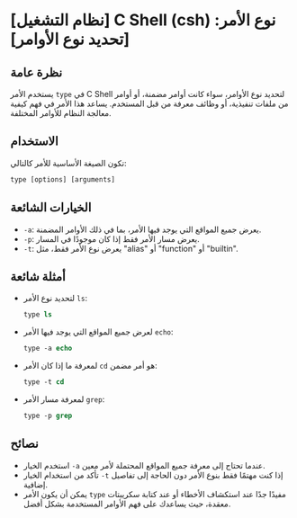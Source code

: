 # [نظام التشغيل] C Shell (csh) نوع الأمر: [تحديد نوع الأوامر]

## نظرة عامة
يستخدم الأمر `type` في C Shell لتحديد نوع الأوامر، سواء كانت أوامر مضمنة، أو أوامر من ملفات تنفيذية، أو وظائف معرفة من قبل المستخدم. يساعد هذا الأمر في فهم كيفية معالجة النظام للأوامر المختلفة.

## الاستخدام
تكون الصيغة الأساسية للأمر كالتالي:

```csh
type [options] [arguments]
```

## الخيارات الشائعة
- `-a`: يعرض جميع المواقع التي يوجد فيها الأمر، بما في ذلك الأوامر المضمنة.
- `-p`: يعرض مسار الأمر فقط إذا كان موجودًا في المسار.
- `-t`: يعرض نوع الأمر فقط، مثل "alias" أو "function" أو "builtin".

## أمثلة شائعة
- لتحديد نوع الأمر `ls`:
  ```csh
  type ls
  ```

- لعرض جميع المواقع التي يوجد فيها الأمر `echo`:
  ```csh
  type -a echo
  ```

- لمعرفة ما إذا كان الأمر `cd` هو أمر مضمن:
  ```csh
  type -t cd
  ```

- لمعرفة مسار الأمر `grep`:
  ```csh
  type -p grep
  ```

## نصائح
- استخدم الخيار `-a` عندما تحتاج إلى معرفة جميع المواقع المحتملة لأمر معين.
- تأكد من استخدام الخيار `-t` إذا كنت مهتمًا فقط بنوع الأمر دون الحاجة إلى تفاصيل إضافية.
- يمكن أن يكون الأمر `type` مفيدًا جدًا عند استكشاف الأخطاء أو عند كتابة سكريبتات معقدة، حيث يساعدك على فهم الأوامر المستخدمة بشكل أفضل.